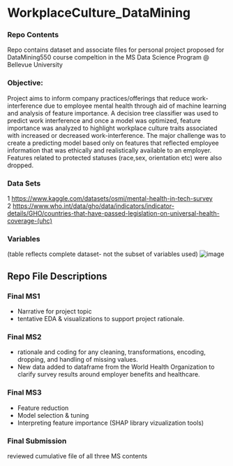 # WorkplaceCulture_DataMining  

### Repo Contents
Repo contains dataset and associate files for personal project proposed for DataMining550 course compeltion in the MS Data Science Program @ Bellevue University  

### Objective: 
Project aims to inform company practices/offerings that reduce work-interference due to employee mental health through aid of machine learning and analysis of feature importance. A decision tree classifier was used to predict work interference and once a model was optimized, feature importance was analyzed to highlight workplace culture traits associated with increased or decreased work-interference. The major challenge was to create a predicting model based only on features that reflected employee information that was ethically and realistically available to an employer. Features related to protected statuses (race,sex, orientation etc) were also dropped.

### Data Sets
1 https://www.kaggle.com/datasets/osmi/mental-health-in-tech-survey  
2 https://www.who.int/data/gho/data/indicators/indicator-details/GHO/countries-that-have-passed-legislation-on-universal-health-coverage-(uhc)

### Variables
(table reflects complete dataset- not the subset of variables used)
![image](https://user-images.githubusercontent.com/80646791/222942606-5922acc9-bed3-4661-a856-16aceef2fd9b.png)


## Repo File Descriptions
### Final MS1 
* Narrative for project topic
* tentative EDA & visualizations to support project rationale.

### Final MS2
* rationale and coding for any cleaning, transformations, encoding, dropping, and handling of missing values. 
* New data added to dataframe from the World Health Organization to clarify survey results around employer benefits and healthcare. 

### Final MS3
* Feature reduction
* Model selection & tuning
* Interpreting feature importance (SHAP library vizualization tools)

### Final Submission
reviewed cumulative file of all three MS contents


